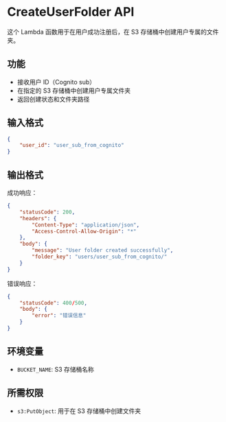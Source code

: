 # CreateUserFolder API

这个 Lambda 函数用于在用户成功注册后，在 S3 存储桶中创建用户专属的文件夹。

## 功能

- 接收用户 ID（Cognito sub）
- 在指定的 S3 存储桶中创建用户专属文件夹
- 返回创建状态和文件夹路径

## 输入格式

```json
{
    "user_id": "user_sub_from_cognito"
}
```

## 输出格式

成功响应：
```json
{
    "statusCode": 200,
    "headers": {
        "Content-Type": "application/json",
        "Access-Control-Allow-Origin": "*"
    },
    "body": {
        "message": "User folder created successfully",
        "folder_key": "users/user_sub_from_cognito/"
    }
}
```

错误响应：
```json
{
    "statusCode": 400/500,
    "body": {
        "error": "错误信息"
    }
}
```

## 环境变量

- `BUCKET_NAME`: S3 存储桶名称

## 所需权限

- `s3:PutObject`: 用于在 S3 存储桶中创建文件夹 